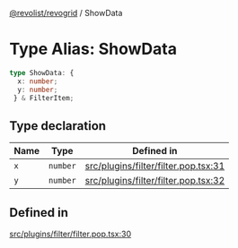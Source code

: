 [@revolist/revogrid](README.md) / ShowData

# Type Alias: ShowData

```ts
type ShowData: {
  x: number;
  y: number;
 } & FilterItem;
```

## Type declaration

| Name | Type | Defined in |
| ------ | ------ | ------ |
| `x` | `number` | [src/plugins/filter/filter.pop.tsx:31](https://github.com/revolist/revogrid/blob/5b9d5acc12b1e8b58b94bf47dcbc001b6b394655/src/plugins/filter/filter.pop.tsx#L31) |
| `y` | `number` | [src/plugins/filter/filter.pop.tsx:32](https://github.com/revolist/revogrid/blob/5b9d5acc12b1e8b58b94bf47dcbc001b6b394655/src/plugins/filter/filter.pop.tsx#L32) |

## Defined in

[src/plugins/filter/filter.pop.tsx:30](https://github.com/revolist/revogrid/blob/5b9d5acc12b1e8b58b94bf47dcbc001b6b394655/src/plugins/filter/filter.pop.tsx#L30)
